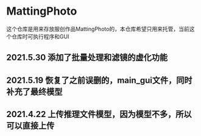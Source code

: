 # MattingPhoto
这个仓库是用来存放服创作品MattingPhoto的，本仓库希望只用来托管，当前这个仓库时可执行程序和GUI
## 2021.5.30 添加了批量处理和滤镜的虚化功能
## 2021.5.19 恢复了之前误删的，main_gui文件，同时补充了最终模型
## 2021.4.22 上传推理文件模型，因为模型不多，所以可以直接上传
